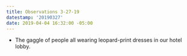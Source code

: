 ```yaml
---
title: Observations 3-27-19
datestamp: '20190327'
date: 2019-04-04 16:32:00 -05:00
---
```


- The gaggle of people all wearing leopard-print dresses in our hotel lobby.
